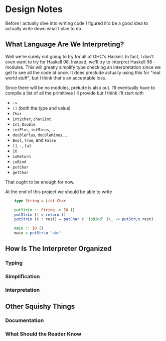 # Design Notes

Before I actually dive into writing code I figured it'd be a good idea
to actually write down what I plan to do.

## What Language Are We Interpreting?

Well we're surely not going to try for all of GHC's Haskell. In fact,
I don't even want to try for Haskell 98. Instead, we'll try to
interpret Haskell 98 - modules. This will greatly simplify type
checking an interpretation since we get to see all the code at
once. It does preclude actually using this for "real world stuff", but
I think that's an acceptable loss.

Since there will be no modules, prelude is also out. I'll eventually
have to compile a list of all the primitives I'll provide but I think
I'll start with

 - `->`
 - `()` (both the type and value)
 - `Char`
 - `int2char`, `char2int`
 - `Int`, `Double`
 - `intPlus`, `intMinus`, ...
 - `doublePlus`, `doubleMinus`, ...
 - `Bool`, `True`, and `False`
 - `[]`, `:`, `[a]`
 - `IO`
 - `ioReturn`
 - `ioBind`
 - `putChar`
 - `getChar`

That ought to be enough for now.

At the end of this project we should be able to write

``` haskell
    type String = List Char

    putStrLn :: String -> IO ()
    putStrLn [] = return ()
    putStrLn (c : rest) = putChar c `ioBind` (\_ -> putStrLn rest)

    main :: IO ()
    main = putStrLn "abc"
```

## How Is The Interpreter Organized

### Typing

### Simplification

### Interpretation

## Other Squishy Things

### Documentation
### What Should the Reader Know
